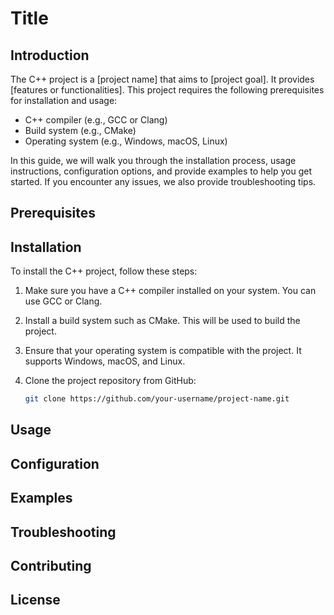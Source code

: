 # Title

## Introduction
The C++ project is a [project name] that aims to [project goal]. It provides [features or functionalities]. This project requires the following prerequisites for installation and usage:

- C++ compiler (e.g., GCC or Clang)
- Build system (e.g., CMake)
- Operating system (e.g., Windows, macOS, Linux)

In this guide, we will walk you through the installation process, usage instructions, configuration options, and provide examples to help you get started. If you encounter any issues, we also provide troubleshooting tips. 


## Prerequisites


## Installation
To install the C++ project, follow these steps:

1. Make sure you have a C++ compiler installed on your system. You can use GCC or Clang.

2. Install a build system such as CMake. This will be used to build the project.

3. Ensure that your operating system is compatible with the project. It supports Windows, macOS, and Linux.

4. Clone the project repository from GitHub:

    ```bash
    git clone https://github.com/your-username/project-name.git


## Usage

## Configuration

## Examples

## Troubleshooting

## Contributing

## License

